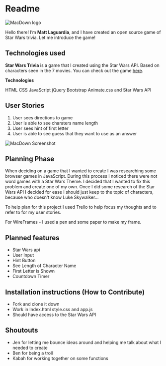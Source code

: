 # Readme

![MacDown logo](https://s-media-cache-ak0.pinimg.com/236x/09/a3/a3/09a3a3d9e6a8f21ea08b81fab4167e60.jpg)

Hello there! I’m **Matt Laguardia**, and I have created an open source game of Star Wars trivia.
Let me introduce the game!



## Technologies used

**Star Wars Trivia** is a game that I created using the Star Wars API. Based on characters seen in the 7 movies. You can check out the game  [here](http://scheduler-deborah-26034.bitballoon.com/).

**Technologies**

HTML
CSS
JavaScript
jQuery
Bootstrap
Animate.css
and Star Wars API

## User Stories

1. User sees directions to game
2. User is able to see charaters name length
3. User sees hint of first letter
4. User is able to see guess that they want to use as an answer



![MacDown Screenshot]()


## Planning Phase

When deciding on a game that I wanted to create I was researching some browser games in JavaScript. During this process I noticed there were not word games with a Star Wars Theme. I decided that I wanted to fix this problem and create one of my own. Once I did some research of the Star Wars API I decided for ease I should just keep to the topic of characters, because who doesn't know Luke Skywalker...

To help plan for this project I used Trello to help focus my thoughts and to refer to for my user stories.

For WireFrames - I used a pen and some paper to make my frame.

## Planned features
  - Star Wars api
  - User Input
  - Hint Button
  - See Length of Character Name
  - First Letter is Shown
  - Countdown Timer

##  Installation instructions (How to Contribute)
- Fork and clone it down
- Work in Index.html style.css and app.js
- Should have access to the Star Wars API

## Shoutouts

- Jen for letting me bounce ideas around and helping me talk about what I needed to create
- Ben for being a troll
- Kabah for working together on some functions
